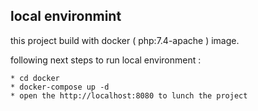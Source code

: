 ## local environmint 

this project build with docker ( php:7.4-apache ) image.

following next steps to run local environment  :

    * cd docker
    * docker-compose up -d
    * open the http://localhost:8080 to lunch the project

